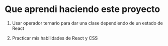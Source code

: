 # Que aprendi haciendo este proyecto

1. Usar operador ternario para dar una clase dependiendo de un estado de React

2. Practicar mis habilidades de React y CSS
